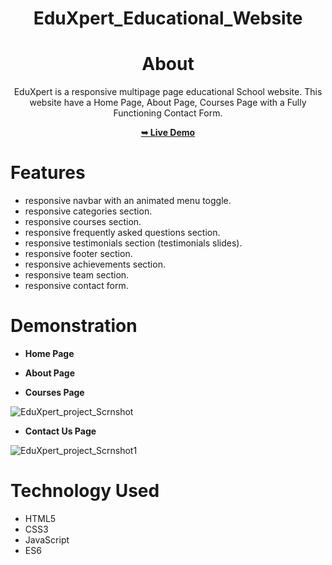 <div align="center">
  
# EduXpert_Educational_Website

# About
EduXpert is a responsive multipage page educational School website.
This website have a Home Page, About Page, Courses Page with a Fully Functioning Contact Form.

<a href ="https://shaziasheikh01.github.io/EduXpert_Educational_Website/"><strong>➥ Live Demo</strong></a>

</div>

# Features 
* responsive navbar with an animated menu toggle.
* responsive categories section.
* responsive courses section.
* responsive frequently asked questions section.
* responsive testimonials section (testimonials slides).
* responsive footer section.
* responsive achievements section.
* responsive team section.
* responsive contact form.

# Demonstration
* **Home Page**


* **About Page**
  


* **Courses Page**
  
![EduXpert_project_Scrnshot](https://github.com/shaziasheikh01/EduXpert_Educational_Website/assets/125430575/7fa23d97-23ec-4ebf-a947-0070b1f9b7cb)

* **Contact Us Page**

![EduXpert_project_Scrnshot1](https://github.com/shaziasheikh01/EduXpert_Educational_Website/assets/125430575/da37f29d-cf0a-4716-93e4-5ca126a3783e)

# Technology Used
* HTML5
* CSS3
* JavaScript
* ES6

